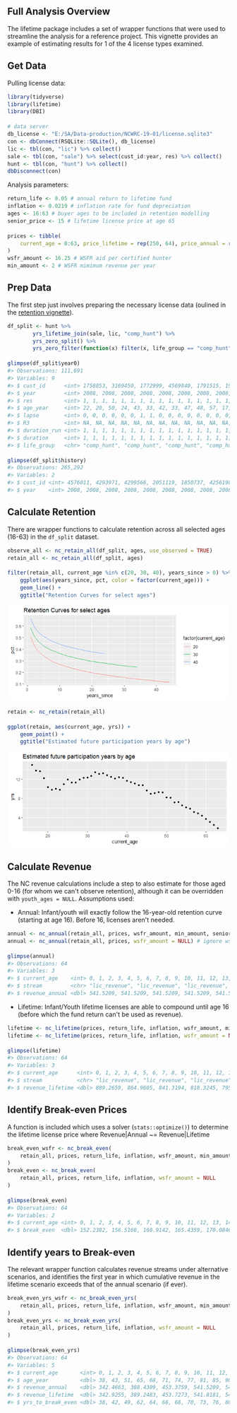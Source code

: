 
<!-- full-analysis.md is generated from full-analysis.Rmd. Please edit that file -->
Full Analysis Overview
----------------------

The lifetime package includes a set of wrapper functions that were used to streamline the analysis for a reference project. This vignette provides an example of estimating results for 1 of the 4 license types examined.

Get Data
--------

Pulling license data:

``` r
library(tidyverse)
library(lifetime)
library(DBI)

# data server
db_license <- "E:/SA/Data-production/NCWRC-19-01/license.sqlite3"
con <- dbConnect(RSQLite::SQLite(), db_license)
lic <- tbl(con, "lic") %>% collect()
sale <- tbl(con, "sale") %>% select(cust_id:year, res) %>% collect()
hunt <- tbl(con, "hunt") %>% collect()
dbDisconnect(con)
```

Analysis parameters:

``` r
return_life <- 0.05 # annual return to lifetime fund
inflation <- 0.0219 # inflation rate for fund depreciation
ages <- 16:63 # buyer ages to be included in retention modelling
senior_price <- 15 # lifetime license price at age 65

prices <- tibble(
    current_age = 0:63, price_lifetime = rep(250, 64), price_annual = rep(36, 64)
)
wsfr_amount <- 16.25 # WSFR aid per certified hunter
min_amount <- 2 # WSFR mimimum revenue per year
```

Prep Data
---------

The first step just involves preparing the necessary license data (oulined in the [retention vignette](retention.md)).

``` r
df_split <- hunt %>%
        yrs_lifetime_join(sale, lic, "comp_hunt") %>%
        yrs_zero_split() %>%
        yrs_zero_filter(function(x) filter(x, life_group == "comp_hunt", res == 1))

glimpse(df_split$year0)
#> Observations: 111,691
#> Variables: 9
#> $ cust_id      <int> 1758853, 3169450, 1772999, 4569840, 1791515, 1908...
#> $ year         <int> 2008, 2008, 2008, 2008, 2008, 2008, 2008, 2008, 2...
#> $ res          <int> 1, 1, 1, 1, 1, 1, 1, 1, 1, 1, 1, 1, 1, 1, 1, 1, 1...
#> $ age_year     <int> 22, 20, 50, 24, 43, 33, 42, 33, 47, 48, 57, 17, 1...
#> $ lapse        <int> 0, 0, 0, 0, 0, 0, 1, 1, 0, 0, 0, 0, 0, 0, 0, 0, 0...
#> $ R3           <int> NA, NA, NA, NA, NA, NA, NA, NA, NA, NA, NA, NA, N...
#> $ duration_run <int> 1, 1, 1, 1, 1, 1, 1, 1, 1, 1, 1, 1, 1, 1, 1, 1, 1...
#> $ duration     <int> 1, 1, 1, 1, 1, 1, 1, 1, 1, 1, 1, 1, 1, 1, 1, 1, 1...
#> $ life_group   <chr> "comp_hunt", "comp_hunt", "comp_hunt", "comp_hunt...

glimpse(df_split$history)
#> Observations: 265,292
#> Variables: 2
#> $ cust_id <int> 4576011, 4293971, 4299566, 2051119, 1850737, 4256198, ...
#> $ year    <int> 2008, 2008, 2008, 2008, 2008, 2008, 2008, 2008, 2008, ...
```

Calculate Retention
-------------------

There are wrapper functions to calculate retention across all selected ages (16-63) in the `df_split` dataset.

``` r
observe_all <- nc_retain_all(df_split, ages, use_observed = TRUE)
retain_all <- nc_retain_all(df_split, ages)

filter(retain_all, current_age %in% c(20, 30, 40), years_since > 0) %>%
    ggplot(aes(years_since, pct, color = factor(current_age))) +
    geom_line() +
    ggtitle("Retention Curves for select ages")
```

![](full-analysis_files/figure-markdown_github/unnamed-chunk-5-1.png)

``` r
retain <- nc_retain(retain_all)

ggplot(retain, aes(current_age, yrs)) + 
    geom_point() +
    ggtitle("Estimated future participation years by age")
```

![](full-analysis_files/figure-markdown_github/unnamed-chunk-6-1.png)

Calculate Revenue
-----------------

The NC revenue calculations include a step to also estimate for those aged 0-16 (for whom we can't observe retention), although it can be overridden with `youth_ages = NULL`. Assumptions used:

-   Annual: Infant/youth will exactly follow the 16-year-old retention curve (starting at age 16). Before 16, licenses aren't needed.

``` r
annual <- nc_annual(retain_all, prices, wsfr_amount, min_amount, senior_price) # include wsfr
annual <- nc_annual(retain_all, prices, wsfr_amount = NULL) # ignore wsfr

glimpse(annual)
#> Observations: 64
#> Variables: 3
#> $ current_age    <int> 0, 1, 2, 3, 4, 5, 6, 7, 8, 9, 10, 11, 12, 13, 1...
#> $ stream         <chr> "lic_revenue", "lic_revenue", "lic_revenue", "l...
#> $ revenue_annual <dbl> 541.5209, 541.5209, 541.5209, 541.5209, 541.520...
```

-   Lifetime: Infant/Youth lifetime licenses are able to compound until age 16 (before which the fund return can't be used as revenue).

``` r
lifetime <- nc_lifetime(prices, return_life, inflation, wsfr_amount, min_amount) # include wsfr
lifetime <- nc_lifetime(prices, return_life, inflation, wsfr_amount = NULL) # ignore wsfr

glimpse(lifetime)
#> Observations: 64
#> Variables: 3
#> $ current_age      <int> 0, 1, 2, 3, 4, 5, 6, 7, 8, 9, 10, 11, 12, 13,...
#> $ stream           <chr> "lic_revenue", "lic_revenue", "lic_revenue", ...
#> $ revenue_lifetime <dbl> 889.2659, 864.9605, 841.3194, 818.3245, 795.9...
```

Identify Break-even Prices
--------------------------

A function is included which uses a solver (`stats::optimize()`) to determine the lifetime license price where Revenue|Annual ~= Revenue|Lifetime

``` r
break_even_wsfr <- nc_break_even(
    retain_all, prices, return_life, inflation, wsfr_amount, min_amount, senior_price
)
break_even <- nc_break_even(
    retain_all, prices, return_life, inflation, wsfr_amount = NULL
)

glimpse(break_even)
#> Observations: 64
#> Variables: 2
#> $ current_age <int> 0, 1, 2, 3, 4, 5, 6, 7, 8, 9, 10, 11, 12, 13, 14, ...
#> $ break_even  <dbl> 152.2382, 156.5160, 160.9142, 165.4359, 170.0846, ...
```

Identify years to Break-even
----------------------------

The relevant wrapper function calculates revenue streams under alternative scenarios, and identifies the first year in which cumulative revenue in the lifetime scenario exceeds that of the annual scenario (if ever).

``` r
break_even_yrs_wsfr <- nc_break_even_yrs(
    retain_all, prices, return_life, inflation, wsfr_amount, min_amount, senior_price
)
break_even_yrs <- nc_break_even_yrs(
    retain_all, prices, return_life, inflation, wsfr_amount = NULL
)

glimpse(break_even_yrs)
#> Observations: 64
#> Variables: 5
#> $ current_age       <int> 0, 1, 2, 3, 4, 5, 6, 7, 8, 9, 10, 11, 12, 13...
#> $ age_year          <dbl> 38, 43, 51, 65, 68, 71, 74, 77, 81, 85, 90, ...
#> $ revenue_annual    <dbl> 342.4663, 388.4309, 453.3759, 541.5209, 541....
#> $ revenue_lifetime  <dbl> 342.9255, 389.2483, 453.7273, 541.8181, 544....
#> $ yrs_to_break_even <dbl> 38, 42, 49, 62, 64, 66, 68, 70, 73, 76, 80, ...
```

